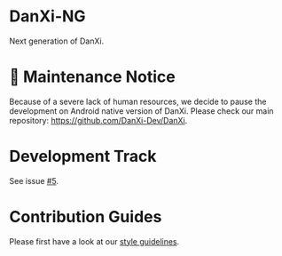 # DanXi-NG

Next generation of DanXi.

# 🚧 Maintenance Notice
Because of a severe lack of human resources, we decide to pause the development on Android native version of DanXi. Please check our main repository: <https://github.com/DanXi-Dev/DanXi>.

# Development Track
See issue [#5](https://github.com/DanXi-Dev/DanXi-NG/issues/5).
# Contribution Guides
Please first have a look at our [style guidelines](STYLE-PRACTICES.md).

